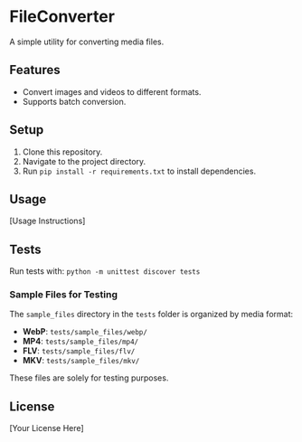 # FileConverter

A simple utility for converting media files.

## Features

- Convert images and videos to different formats.
- Supports batch conversion.

## Setup

1. Clone this repository.
2. Navigate to the project directory.
3. Run `pip install -r requirements.txt` to install dependencies.

## Usage

[Usage Instructions]

## Tests

Run tests with: `python -m unittest discover tests`

### Sample Files for Testing

The `sample_files` directory in the `tests` folder is organized by media format:

- **WebP**: `tests/sample_files/webp/`
- **MP4**: `tests/sample_files/mp4/`
- **FLV**: `tests/sample_files/flv/`
- **MKV**: `tests/sample_files/mkv/`

These files are solely for testing purposes.


## License

[Your License Here]
